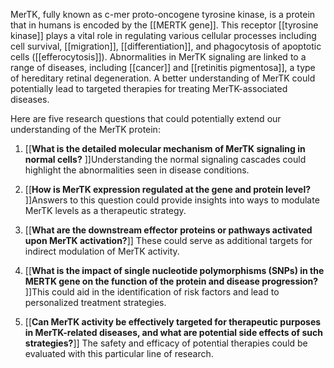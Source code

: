 MerTK, fully known as c-mer proto-oncogene tyrosine kinase, is a protein that in humans is encoded by the [[MERTK gene]]. This receptor [[tyrosine kinase]] plays a vital role in regulating various cellular processes including cell survival, [[migration]], [[differentiation]], and phagocytosis of apoptotic cells ([[efferocytosis]]). Abnormalities in MerTK signaling are linked to a range of diseases, including [[cancer]] and [[retinitis pigmentosa]], a type of hereditary retinal degeneration. A better understanding of MerTK could potentially lead to targeted therapies for treating MerTK-associated diseases.

Here are five research questions that could potentially extend our understanding of the MerTK protein:

1. [[**What is the detailed molecular mechanism of MerTK signaling in normal cells?** ]]Understanding the normal signaling cascades could highlight the abnormalities seen in disease conditions.
   
2. [[**How is MerTK expression regulated at the gene and protein level?** ]]Answers to this question could provide insights into ways to modulate MerTK levels as a therapeutic strategy.
   
3. [[**What are the downstream effector proteins or pathways activated upon MerTK activation?**]] These could serve as additional targets for indirect modulation of MerTK activity.
   
4. [[**What is the impact of single nucleotide polymorphisms (SNPs) in the MERTK gene on the function of the protein and disease progression?** ]]This could aid in the identification of risk factors and lead to personalized treatment strategies.
   
5. [[**Can MerTK activity be effectively targeted for therapeutic purposes in MerTK-related diseases, and what are potential side effects of such strategies?**]] The safety and efficacy of potential therapies could be evaluated with this particular line of research.